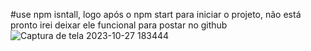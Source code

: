 #use npm isntall, logo após o npm start para iniciar o projeto, não está pronto irei deixar ele funcional para postar no github
![Captura de tela 2023-10-27 183444](https://github.com/vmaarcos/Instagram_clone/assets/111014095/fd79cf7f-e86e-4770-a0b4-7705a777c622)
